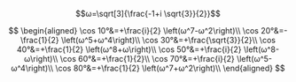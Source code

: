 



$$ω=\sqrt[3]{\frac{-1+i \sqrt{3}}{2}}$$



$$
\begin{aligned}
    \cos 10°&=+\frac{i}{2} \left(ω^7-ω^2\right)\\
    \cos 20°&=-\frac{1}{2} \left(ω^5+ω^4\right)\\
    \cos 30°&=+\frac{\sqrt{3}}{2}\\
    \cos 40°&=+\frac{1}{2} \left(ω^8+ω\right)\\
    \cos 50°&=+\frac{i}{2} \left(ω^8-ω\right)\\
    \cos 60°&=+\frac{1}{2}\\
    \cos 70°&=+\frac{i}{2} \left(ω^5-ω^4\right)\\
    \cos 80°&=+\frac{1}{2} \left(ω^7+ω^2\right)\\
\end{aligned}
$$